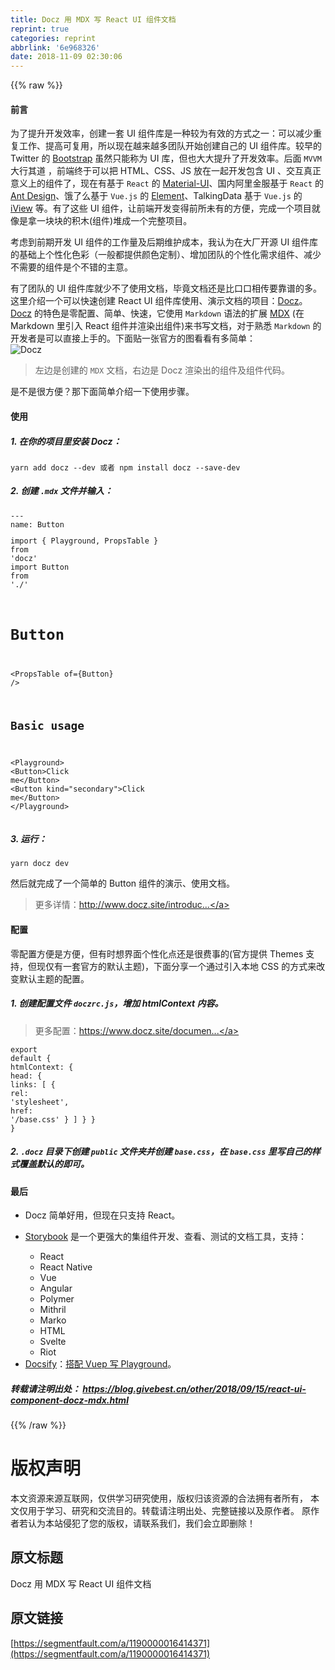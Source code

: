 ```yaml
---
title: Docz 用 MDX 写 React UI 组件文档
reprint: true
categories: reprint
abbrlink: '6e968326'
date: 2018-11-09 02:30:06
---
```


{{% raw %}}
<h4>&#x524D;&#x8A00;</h4><p>&#x4E3A;&#x4E86;&#x63D0;&#x5347;&#x5F00;&#x53D1;&#x6548;&#x7387;&#xFF0C;&#x521B;&#x5EFA;&#x4E00;&#x5957; UI &#x7EC4;&#x4EF6;&#x5E93;&#x662F;&#x4E00;&#x79CD;&#x8F83;&#x4E3A;&#x6709;&#x6548;&#x7684;&#x65B9;&#x5F0F;&#x4E4B;&#x4E00;&#xFF1A;&#x53EF;&#x4EE5;&#x51CF;&#x5C11;&#x91CD;&#x590D;&#x5DE5;&#x4F5C;&#x3001;&#x63D0;&#x9AD8;&#x53EF;&#x590D;&#x7528;&#xFF0C;&#x6240;&#x4EE5;&#x73B0;&#x5728;&#x8D8A;&#x6765;&#x8D8A;&#x591A;&#x56E2;&#x961F;&#x5F00;&#x59CB;&#x521B;&#x5EFA;&#x81EA;&#x5DF1;&#x7684; UI &#x7EC4;&#x4EF6;&#x5E93;&#x3002;&#x8F83;&#x65E9;&#x7684; Twitter &#x7684; <a href="http://getbootstrap.com/" rel="nofollow noreferrer" target="_blank">Bootstrap</a> &#x867D;&#x7136;&#x53EA;&#x80FD;&#x79F0;&#x4E3A; UI &#x5E93;&#xFF0C;&#x4F46;&#x4E5F;&#x5927;&#x5927;&#x63D0;&#x5347;&#x4E86;&#x5F00;&#x53D1;&#x6548;&#x7387;&#x3002;&#x540E;&#x9762; <code>MVVM</code> &#x5927;&#x884C;&#x5176;&#x9053; &#xFF0C;&#x524D;&#x7AEF;&#x7EC8;&#x4E8E;&#x53EF;&#x4EE5;&#x628A; HTML&#x3001;CSS&#x3001;JS &#x653E;&#x5728;&#x4E00;&#x8D77;&#x5F00;&#x53D1;&#x5305;&#x542B; UI &#x3001;&#x4EA4;&#x4E92;&#x771F;&#x6B63;&#x610F;&#x4E49;&#x4E0A;&#x7684;&#x7EC4;&#x4EF6;&#x4E86;&#xFF0C;&#x73B0;&#x5728;&#x6709;&#x57FA;&#x4E8E; <code>React</code> &#x7684; <a href="https://material-ui.com/demos/app-bar/" rel="nofollow noreferrer" target="_blank">Material-UI</a>&#x3001;&#x56FD;&#x5185;&#x963F;&#x91CC;&#x91D1;&#x670D;&#x57FA;&#x4E8E; <code>React</code> &#x7684; <a href="https://ant.design/docs/react/introduce-cn" rel="nofollow noreferrer" target="_blank">Ant Design</a>&#x3001;&#x997F;&#x4E86;&#x4E48;&#x57FA;&#x4E8E; <code>Vue.js</code> &#x7684; <a href="https://element.eleme.io/" rel="nofollow noreferrer" target="_blank">Element</a>&#x3001;TalkingData &#x57FA;&#x4E8E; <code>Vue.js</code> &#x7684; <a href="https://iviewui.com/" rel="nofollow noreferrer" target="_blank">iView</a> &#x7B49;&#x3002;&#x6709;&#x4E86;&#x8FD9;&#x4E9B; UI &#x7EC4;&#x4EF6;&#xFF0C;&#x8BA9;&#x524D;&#x7AEF;&#x5F00;&#x53D1;&#x53D8;&#x5F97;&#x524D;&#x6240;&#x672A;&#x6709;&#x7684;&#x65B9;&#x4FBF;&#xFF0C;&#x5B8C;&#x6210;&#x4E00;&#x4E2A;&#x9879;&#x76EE;&#x5C31;&#x50CF;&#x662F;&#x62FF;&#x4E00;&#x5757;&#x5757;&#x7684;&#x79EF;&#x6728;(&#x7EC4;&#x4EF6;)&#x5806;&#x6210;&#x4E00;&#x4E2A;&#x5B8C;&#x6574;&#x9879;&#x76EE;&#x3002;</p><p>&#x8003;&#x8651;&#x5230;&#x524D;&#x671F;&#x5F00;&#x53D1; UI &#x7EC4;&#x4EF6;&#x7684;&#x5DE5;&#x4F5C;&#x91CF;&#x53CA;&#x540E;&#x671F;&#x7EF4;&#x62A4;&#x6210;&#x672C;&#xFF0C;&#x6211;&#x8BA4;&#x4E3A;&#x5728;&#x5927;&#x5382;&#x5F00;&#x6E90; UI &#x7EC4;&#x4EF6;&#x5E93;&#x7684;&#x57FA;&#x7840;&#x4E0A;&#x4E2A;&#x6027;&#x5316;&#x8272;&#x5F69;&#xFF08;&#x4E00;&#x822C;&#x90FD;&#x63D0;&#x4F9B;&#x989C;&#x8272;&#x5B9A;&#x5236;&#xFF09;&#x3001;&#x589E;&#x52A0;&#x56E2;&#x961F;&#x7684;&#x4E2A;&#x6027;&#x5316;&#x9700;&#x6C42;&#x7EC4;&#x4EF6;&#x3001;&#x51CF;&#x5C11;&#x4E0D;&#x9700;&#x8981;&#x7684;&#x7EC4;&#x4EF6;&#x662F;&#x4E2A;&#x4E0D;&#x9519;&#x7684;&#x4E3B;&#x610F;&#x3002;</p><p>&#x6709;&#x4E86;&#x56E2;&#x961F;&#x7684; UI &#x7EC4;&#x4EF6;&#x5E93;&#x5C31;&#x5C11;&#x4E0D;&#x4E86;&#x4F7F;&#x7528;&#x6587;&#x6863;&#xFF0C;&#x6BD5;&#x7ADF;&#x6587;&#x6863;&#x8FD8;&#x662F;&#x6BD4;&#x53E3;&#x53E3;&#x76F8;&#x4F20;&#x8981;&#x9760;&#x8C31;&#x7684;&#x591A;&#x3002;&#x8FD9;&#x91CC;&#x4ECB;&#x7ECD;&#x4E00;&#x4E2A;&#x53EF;&#x4EE5;&#x5FEB;&#x901F;&#x521B;&#x5EFA; React UI &#x7EC4;&#x4EF6;&#x5E93;&#x4F7F;&#x7528;&#x3001;&#x6F14;&#x793A;&#x6587;&#x6863;&#x7684;&#x9879;&#x76EE;&#xFF1A;<a href="https://github.com/pedronauck/docz" rel="nofollow noreferrer" target="_blank">Docz</a>&#x3002;<a href="https://github.com/pedronauck/docz" rel="nofollow noreferrer" target="_blank">Docz</a> &#x7684;&#x7279;&#x8272;&#x662F;&#x96F6;&#x914D;&#x7F6E;&#x3001;&#x7B80;&#x5355;&#x3001;&#x5FEB;&#x901F;&#xFF0C;&#x5B83;&#x4F7F;&#x7528; <code>Markdown</code> &#x8BED;&#x6CD5;&#x7684;&#x6269;&#x5C55; <a href="https://github.com/mdx-js/mdx" rel="nofollow noreferrer" target="_blank">MDX</a> (&#x5728; Markdown &#x91CC;&#x5F15;&#x5165; React &#x7EC4;&#x4EF6;&#x5E76;&#x6E32;&#x67D3;&#x51FA;&#x7EC4;&#x4EF6;)&#x6765;&#x4E66;&#x5199;&#x6587;&#x6863;&#xFF0C;&#x5BF9;&#x4E8E;&#x719F;&#x6089; <code>Markdown</code> &#x7684;&#x5F00;&#x53D1;&#x8005;&#x662F;&#x53EF;&#x4EE5;&#x76F4;&#x63A5;&#x4E0A;&#x624B;&#x7684;&#x3002;&#x4E0B;&#x9762;&#x8D34;&#x4E00;&#x5F20;&#x5B98;&#x65B9;&#x7684;&#x56FE;&#x770B;&#x770B;&#x6709;&#x591A;&#x7B80;&#x5355;&#xFF1A;<br><span class="img-wrap"><img data-src="/img/remote/1460000016414374?w=1634&amp;h=938" src="https://static.alili.tech/img/remote/1460000016414374?w=1634&amp;h=938" alt="Docz" title="Docz" style="cursor:pointer;display:inline"></span></p><blockquote>&#x5DE6;&#x8FB9;&#x662F;&#x521B;&#x5EFA;&#x7684; <code>MDX</code> &#x6587;&#x6863;&#xFF0C;&#x53F3;&#x8FB9;&#x662F; Docz &#x6E32;&#x67D3;&#x51FA;&#x7684;&#x7EC4;&#x4EF6;&#x53CA;&#x7EC4;&#x4EF6;&#x4EE3;&#x7801;&#x3002;</blockquote><p>&#x662F;&#x4E0D;&#x662F;&#x5F88;&#x65B9;&#x4FBF;&#xFF1F;&#x90A3;&#x4E0B;&#x9762;&#x7B80;&#x5355;&#x4ECB;&#x7ECD;&#x4E00;&#x4E0B;&#x4F7F;&#x7528;&#x6B65;&#x9AA4;&#x3002;</p><h4>&#x4F7F;&#x7528;</h4><h5>1. &#x5728;&#x4F60;&#x7684;&#x9879;&#x76EE;&#x91CC;&#x5B89;&#x88C5; Docz&#xFF1A;</h5><div class="widget-codetool" style="display:none"><div class="widget-codetool--inner"><span class="selectCode code-tool" data-toggle="tooltip" data-placement="top" title="" data-original-title="&#x5168;&#x9009;"></span> <span type="button" class="copyCode code-tool" data-toggle="tooltip" data-placement="top" data-clipboard-text="yarn add docz --dev &#x6216;&#x8005; npm install docz --save-dev" title="" data-original-title="&#x590D;&#x5236;"></span> <span type="button" class="saveToNote code-tool" data-toggle="tooltip" data-placement="top" title="" data-original-title="&#x653E;&#x8FDB;&#x7B14;&#x8BB0;"></span></div></div><pre class="hljs q"><code style="word-break:break-word;white-space:initial">yarn add docz --<span class="hljs-built_in">dev</span> &#x6216;&#x8005; npm install docz --<span class="hljs-built_in">save</span>-<span class="hljs-built_in">dev</span></code></pre><h5>2. &#x521B;&#x5EFA; <code>.mdx</code> &#x6587;&#x4EF6;&#x5E76;&#x8F93;&#x5165;&#xFF1A;</h5><div class="widget-codetool" style="display:none"><div class="widget-codetool--inner"><span class="selectCode code-tool" data-toggle="tooltip" data-placement="top" title="" data-original-title="&#x5168;&#x9009;"></span> <span type="button" class="copyCode code-tool" data-toggle="tooltip" data-placement="top" data-clipboard-text="---
name: Button
---

import { Playground, PropsTable } from &apos;docz&apos;
import Button from &apos;./&apos;

# Button

&lt;PropsTable of={Button} /&gt;

## Basic usage

&lt;Playground&gt;
 &lt;Button&gt;Click me&lt;/Button&gt;
 &lt;Button kind=&quot;secondary&quot;&gt;Click me&lt;/Button&gt;
&lt;/Playground&gt;" title="" data-original-title="&#x590D;&#x5236;"></span> <span type="button" class="saveToNote code-tool" data-toggle="tooltip" data-placement="top" title="" data-original-title="&#x653E;&#x8FDB;&#x7B14;&#x8BB0;"></span></div></div><pre class="javascript hljs"><code class="js">---
name: Button
---

<span class="hljs-keyword">import</span> { Playground, PropsTable } <span class="hljs-keyword">from</span> <span class="hljs-string">&apos;docz&apos;</span>
<span class="hljs-keyword">import</span> Button <span class="hljs-keyword">from</span> <span class="hljs-string">&apos;./&apos;</span>

# Button

&lt;PropsTable <span class="hljs-keyword">of</span>={Button} /&gt;

## Basic usage

&lt;Playground&gt;
 <span class="xml"><span class="hljs-tag">&lt;<span class="hljs-name">Button</span>&gt;</span>Click me<span class="hljs-tag">&lt;/<span class="hljs-name">Button</span>&gt;</span></span>
 &lt;Button kind=<span class="hljs-string">&quot;secondary&quot;</span>&gt;Click me&lt;<span class="hljs-regexp">/Button&gt;
&lt;/</span>Playground&gt;</code></pre><h5>3. &#x8FD0;&#x884C;&#xFF1A;</h5><div class="widget-codetool" style="display:none"><div class="widget-codetool--inner"><span class="selectCode code-tool" data-toggle="tooltip" data-placement="top" title="" data-original-title="&#x5168;&#x9009;"></span> <span type="button" class="copyCode code-tool" data-toggle="tooltip" data-placement="top" data-clipboard-text="yarn docz dev" title="" data-original-title="&#x590D;&#x5236;"></span> <span type="button" class="saveToNote code-tool" data-toggle="tooltip" data-placement="top" title="" data-original-title="&#x653E;&#x8FDB;&#x7B14;&#x8BB0;"></span></div></div><pre class="hljs ebnf"><code style="word-break:break-word;white-space:initial"><span class="hljs-attribute">yarn docz dev</span></code></pre><p>&#x7136;&#x540E;&#x5C31;&#x5B8C;&#x6210;&#x4E86;&#x4E00;&#x4E2A;&#x7B80;&#x5355;&#x7684; Button &#x7EC4;&#x4EF6;&#x7684;&#x6F14;&#x793A;&#x3001;&#x4F7F;&#x7528;&#x6587;&#x6863;&#x3002;<br><span class="img-wrap"><img data-src="/img/remote/1460000016414375" src="https://static.alili.tech/img/remote/1460000016414375" alt="" title="" style="cursor:pointer;display:inline"></span></p><blockquote>&#x66F4;&#x591A;&#x8BE6;&#x60C5;&#xFF1A;<a href="http://www.docz.site/introduction/getting-started" rel="nofollow noreferrer" target="_blank">http://www.docz.site/introduc...</a></blockquote><h4>&#x914D;&#x7F6E;</h4><p>&#x96F6;&#x914D;&#x7F6E;&#x65B9;&#x4FBF;&#x662F;&#x65B9;&#x4FBF;&#xFF0C;&#x4F46;&#x6709;&#x65F6;&#x60F3;&#x754C;&#x9762;&#x4E2A;&#x6027;&#x5316;&#x70B9;&#x8FD8;&#x662F;&#x5F88;&#x8D39;&#x4E8B;&#x7684;(&#x5B98;&#x65B9;&#x63D0;&#x4F9B; Themes &#x652F;&#x6301;&#xFF0C;&#x4F46;&#x73B0;&#x4EC5;&#x6709;&#x4E00;&#x5957;&#x5B98;&#x65B9;&#x7684;&#x9ED8;&#x8BA4;&#x4E3B;&#x9898;)&#xFF0C;&#x4E0B;&#x9762;&#x5206;&#x4EAB;&#x4E00;&#x4E2A;&#x901A;&#x8FC7;&#x5F15;&#x5165;&#x672C;&#x5730; CSS &#x7684;&#x65B9;&#x5F0F;&#x6765;&#x6539;&#x53D8;&#x9ED8;&#x8BA4;&#x4E3B;&#x9898;&#x7684;&#x914D;&#x7F6E;&#x3002;</p><h5>1. &#x521B;&#x5EFA;&#x914D;&#x7F6E;&#x6587;&#x4EF6; <code>doczrc.js</code>&#xFF0C;&#x589E;&#x52A0; htmlContext &#x5185;&#x5BB9;&#x3002;</h5><blockquote>&#x66F4;&#x591A;&#x914D;&#x7F6E;&#xFF1A;<a href="https://www.docz.site/documentation/project-configuration" rel="nofollow noreferrer" target="_blank">https://www.docz.site/documen...</a></blockquote><div class="widget-codetool" style="display:none"><div class="widget-codetool--inner"><span class="selectCode code-tool" data-toggle="tooltip" data-placement="top" title="" data-original-title="&#x5168;&#x9009;"></span> <span type="button" class="copyCode code-tool" data-toggle="tooltip" data-placement="top" data-clipboard-text="export default {
  htmlContext: {
    head: {
      links: [
        { rel: &apos;stylesheet&apos;, href: &apos;/base.css&apos; }
      ]
    }
  }
}" title="" data-original-title="&#x590D;&#x5236;"></span> <span type="button" class="saveToNote code-tool" data-toggle="tooltip" data-placement="top" title="" data-original-title="&#x653E;&#x8FDB;&#x7B14;&#x8BB0;"></span></div></div><pre class="hljs less"><code><span class="hljs-selector-tag">export</span> <span class="hljs-selector-tag">default</span> {
  <span class="hljs-attribute">htmlContext</span>: {
    <span class="hljs-attribute">head</span>: {
      <span class="hljs-attribute">links</span>: [
        { <span class="hljs-attribute">rel</span>: <span class="hljs-string">&apos;stylesheet&apos;</span>, <span class="hljs-attribute">href</span>: <span class="hljs-string">&apos;/base.css&apos;</span> }
      ]
    }
  }
}</code></pre><h5>2. <code>.docz</code> &#x76EE;&#x5F55;&#x4E0B;&#x521B;&#x5EFA; <code>public</code> &#x6587;&#x4EF6;&#x5939;&#x5E76;&#x521B;&#x5EFA; <code>base.css</code>&#xFF0C;&#x5728; <code>base.css</code> &#x91CC;&#x5199;&#x81EA;&#x5DF1;&#x7684;&#x6837;&#x5F0F;&#x8986;&#x76D6;&#x9ED8;&#x8BA4;&#x7684;&#x5373;&#x53EF;&#x3002;</h5><h4>&#x6700;&#x540E;</h4><ul><li>Docz &#x7B80;&#x5355;&#x597D;&#x7528;&#xFF0C;&#x4F46;&#x73B0;&#x5728;&#x53EA;&#x652F;&#x6301; React&#x3002;</li><li><p><a href="https://github.com/storybooks/storybook" rel="nofollow noreferrer" target="_blank">Storybook</a> &#x662F;&#x4E00;&#x4E2A;&#x66F4;&#x5F3A;&#x5927;&#x7684;&#x96C6;&#x7EC4;&#x4EF6;&#x5F00;&#x53D1;&#x3001;&#x67E5;&#x770B;&#x3001;&#x6D4B;&#x8BD5;&#x7684;&#x6587;&#x6863;&#x5DE5;&#x5177;&#xFF0C;&#x652F;&#x6301;&#xFF1A;</p><ul><li>React</li><li>React Native</li><li>Vue</li><li>Angular</li><li>Polymer</li><li>Mithril</li><li>Marko</li><li>HTML</li><li>Svelte</li><li>Riot</li></ul></li><li><a href="https://github.com/docsifyjs/docsify" rel="nofollow noreferrer" target="_blank">Docsify</a>&#xFF1A;<a href="https://docsify.js.org/#/zh-cn/vue?id=%E6%90%AD%E9%85%8D-vuep-%E5%86%99-playground" rel="nofollow noreferrer" target="_blank">&#x642D;&#x914D; Vuep &#x5199; Playground</a>&#x3002;</li></ul><h5>&#x8F6C;&#x8F7D;&#x8BF7;&#x6CE8;&#x660E;&#x51FA;&#x5904;&#xFF1A; <a href="https://blog.givebest.cn/other/2018/09/15/react-ui-component-docz-mdx.html" rel="nofollow noreferrer" target="_blank">https://blog.givebest.cn/other/2018/09/15/react-ui-component-docz-mdx.html</a></h5>
{{% /raw %}}

# 版权声明
本文资源来源互联网，仅供学习研究使用，版权归该资源的合法拥有者所有，
本文仅用于学习、研究和交流目的。转载请注明出处、完整链接以及原作者。
原作者若认为本站侵犯了您的版权，请联系我们，我们会立即删除！

## 原文标题
Docz 用 MDX 写 React UI 组件文档

## 原文链接
[https://segmentfault.com/a/1190000016414371](https://segmentfault.com/a/1190000016414371)

